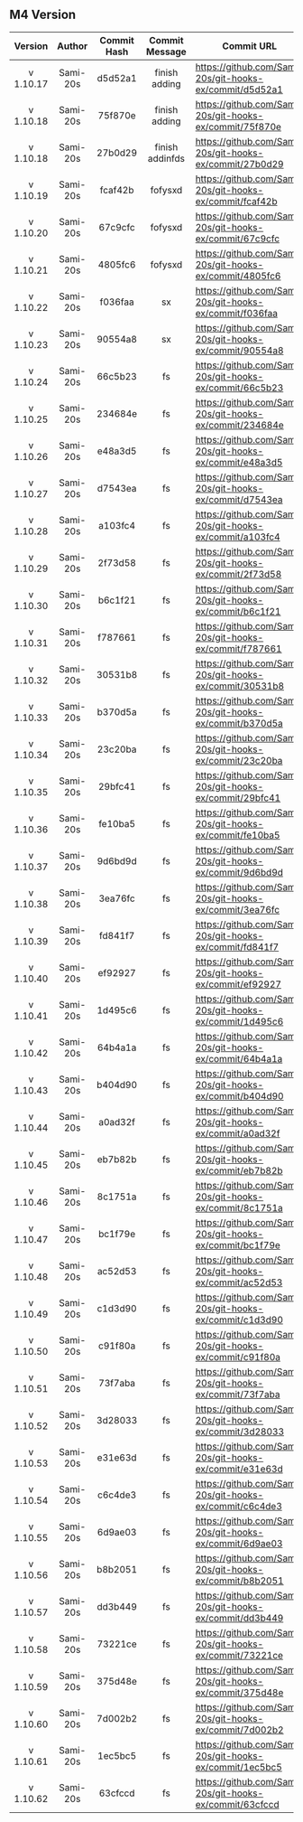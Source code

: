 ## M4 Version

|  Version  |  Author  | Commit Hash | Commit Message  | Commit URL                                              | Date                |
| :-------: | :------: | :---------: | :-------------: | ------------------------------------------------------- | ------------------- |
| v 1.10.17 | Sami-20s |   d5d52a1   |  finish adding  | https://github.com/Sami-20s/git-hooks-ex/commit/d5d52a1 | 2023-12-05 17:30:45 |
| v 1.10.18 | Sami-20s |   75f870e   |  finish adding  | https://github.com/Sami-20s/git-hooks-ex/commit/75f870e | 2023-12-05 17:31:54 |
| v 1.10.18 | Sami-20s |   27b0d29   | finish addinfds | https://github.com/Sami-20s/git-hooks-ex/commit/27b0d29 | 2023-12-05 17:32:34 |
| v 1.10.19 | Sami-20s |   fcaf42b   |     fofysxd     | https://github.com/Sami-20s/git-hooks-ex/commit/fcaf42b | 2023-12-05 17:35:19 |
| v 1.10.20 | Sami-20s | 67c9cfc | fofysxd | https://github.com/Sami-20s/git-hooks-ex/commit/67c9cfc | 2023-12-05 17:35:45 |
| v 1.10.21 | Sami-20s | 4805fc6 | fofysxd | https://github.com/Sami-20s/git-hooks-ex/commit/4805fc6 | 2023-12-05 17:36:14 |
| v 1.10.22 | Sami-20s | f036faa | sx | https://github.com/Sami-20s/git-hooks-ex/commit/f036faa | 2023-12-06 15:48:17 |
| v 1.10.23 | Sami-20s | 90554a8 | sx | https://github.com/Sami-20s/git-hooks-ex/commit/90554a8 | 2023-12-06 15:49:55 |
| v 1.10.24 | Sami-20s | 66c5b23 | fs | https://github.com/Sami-20s/git-hooks-ex/commit/66c5b23 | 2023-12-06 16:20:28 |
| v 1.10.25 | Sami-20s | 234684e | fs | https://github.com/Sami-20s/git-hooks-ex/commit/234684e | 2023-12-06 16:22:59 |
| v 1.10.26 | Sami-20s | e48a3d5 | fs | https://github.com/Sami-20s/git-hooks-ex/commit/e48a3d5 | 2023-12-06 16:24:11 |
| v 1.10.27 | Sami-20s | d7543ea | fs | https://github.com/Sami-20s/git-hooks-ex/commit/d7543ea | 2023-12-06 16:25:22 |
| v 1.10.28 | Sami-20s | a103fc4 | fs | https://github.com/Sami-20s/git-hooks-ex/commit/a103fc4 | 2023-12-06 16:26:39 |
| v 1.10.29 | Sami-20s | 2f73d58 | fs | https://github.com/Sami-20s/git-hooks-ex/commit/2f73d58 | 2023-12-06 16:31:21 |
| v 1.10.30 | Sami-20s | b6c1f21 | fs | https://github.com/Sami-20s/git-hooks-ex/commit/b6c1f21 | 2023-12-06 16:36:07 |
| v 1.10.31 | Sami-20s | f787661 | fs | https://github.com/Sami-20s/git-hooks-ex/commit/f787661 | 2023-12-06 16:38:20 |
| v 1.10.32 | Sami-20s | 30531b8 | fs | https://github.com/Sami-20s/git-hooks-ex/commit/30531b8 | 2023-12-06 16:39:21 |
| v 1.10.33 | Sami-20s | b370d5a | fs | https://github.com/Sami-20s/git-hooks-ex/commit/b370d5a | 2023-12-06 16:40:48 |
| v 1.10.34 | Sami-20s | 23c20ba | fs | https://github.com/Sami-20s/git-hooks-ex/commit/23c20ba | 2023-12-06 16:44:26 |
| v 1.10.35 | Sami-20s | 29bfc41 | fs | https://github.com/Sami-20s/git-hooks-ex/commit/29bfc41 | 2023-12-06 16:45:40 |
| v 1.10.36 | Sami-20s | fe10ba5 | fs | https://github.com/Sami-20s/git-hooks-ex/commit/fe10ba5 | 2023-12-06 16:46:34 |
| v 1.10.37 | Sami-20s | 9d6bd9d | fs | https://github.com/Sami-20s/git-hooks-ex/commit/9d6bd9d | 2023-12-06 16:48:40 |
| v 1.10.38 | Sami-20s | 3ea76fc | fs | https://github.com/Sami-20s/git-hooks-ex/commit/3ea76fc | 2023-12-06 16:49:46 |
| v 1.10.39 | Sami-20s | fd841f7 | fs | https://github.com/Sami-20s/git-hooks-ex/commit/fd841f7 | 2023-12-06 16:50:38 |
| v 1.10.40 | Sami-20s | ef92927 | fs | https://github.com/Sami-20s/git-hooks-ex/commit/ef92927 | 2023-12-06 16:52:44 |
| v 1.10.41 | Sami-20s | 1d495c6 | fs | https://github.com/Sami-20s/git-hooks-ex/commit/1d495c6 | 2023-12-06 16:54:08 |
| v 1.10.42 | Sami-20s | 64b4a1a | fs | https://github.com/Sami-20s/git-hooks-ex/commit/64b4a1a | 2023-12-06 17:03:09 |
| v 1.10.43 | Sami-20s | b404d90 | fs | https://github.com/Sami-20s/git-hooks-ex/commit/b404d90 | 2023-12-06 17:03:50 |
| v 1.10.44 | Sami-20s | a0ad32f | fs | https://github.com/Sami-20s/git-hooks-ex/commit/a0ad32f | 2023-12-06 17:05:04 |
| v 1.10.45 | Sami-20s | eb7b82b | fs | https://github.com/Sami-20s/git-hooks-ex/commit/eb7b82b | 2023-12-06 17:05:49 |
| v 1.10.46 | Sami-20s | 8c1751a | fs | https://github.com/Sami-20s/git-hooks-ex/commit/8c1751a | 2023-12-06 17:06:42 |
| v 1.10.47 | Sami-20s | bc1f79e | fs | https://github.com/Sami-20s/git-hooks-ex/commit/bc1f79e | 2023-12-06 17:07:39 |
| v 1.10.48 | Sami-20s | ac52d53 | fs | https://github.com/Sami-20s/git-hooks-ex/commit/ac52d53 | 2023-12-06 17:09:20 |
| v 1.10.49 | Sami-20s | c1d3d90 | fs | https://github.com/Sami-20s/git-hooks-ex/commit/c1d3d90 | 2023-12-06 17:10:37 |
| v 1.10.50 | Sami-20s | c91f80a | fs | https://github.com/Sami-20s/git-hooks-ex/commit/c91f80a | 2023-12-06 17:11:21 |
| v 1.10.51 | Sami-20s | 73f7aba | fs | https://github.com/Sami-20s/git-hooks-ex/commit/73f7aba | 2023-12-06 17:12:43 |
| v 1.10.52 | Sami-20s | 3d28033 | fs | https://github.com/Sami-20s/git-hooks-ex/commit/3d28033 | 2023-12-06 17:13:39 |
| v 1.10.53 | Sami-20s | e31e63d | fs | https://github.com/Sami-20s/git-hooks-ex/commit/e31e63d | 2023-12-06 17:14:27 |
| v 1.10.54 | Sami-20s | c6c4de3 | fs | https://github.com/Sami-20s/git-hooks-ex/commit/c6c4de3 | 2023-12-06 17:15:03 |
| v 1.10.55 | Sami-20s | 6d9ae03 | fs | https://github.com/Sami-20s/git-hooks-ex/commit/6d9ae03 | 2023-12-06 17:15:37 |
| v 1.10.56 | Sami-20s | b8b2051 | fs | https://github.com/Sami-20s/git-hooks-ex/commit/b8b2051 | 2023-12-06 17:16:36 |
| v 1.10.57 | Sami-20s | dd3b449 | fs | https://github.com/Sami-20s/git-hooks-ex/commit/dd3b449 | 2023-12-06 17:18:20 |
| v 1.10.58 | Sami-20s | 73221ce | fs | https://github.com/Sami-20s/git-hooks-ex/commit/73221ce | 2023-12-06 17:18:55 |
| v 1.10.59 | Sami-20s | 375d48e | fs | https://github.com/Sami-20s/git-hooks-ex/commit/375d48e | 2023-12-06 17:19:27 |
| v 1.10.60 | Sami-20s | 7d002b2 | fs | https://github.com/Sami-20s/git-hooks-ex/commit/7d002b2 | 2023-12-06 17:20:15 |
| v 1.10.61 | Sami-20s | 1ec5bc5 | fs | https://github.com/Sami-20s/git-hooks-ex/commit/1ec5bc5 | 2023-12-06 17:20:39 |
| v 1.10.62 | Sami-20s | 63cfccd | fs | https://github.com/Sami-20s/git-hooks-ex/commit/63cfccd | 2023-12-06 17:21:21 |
